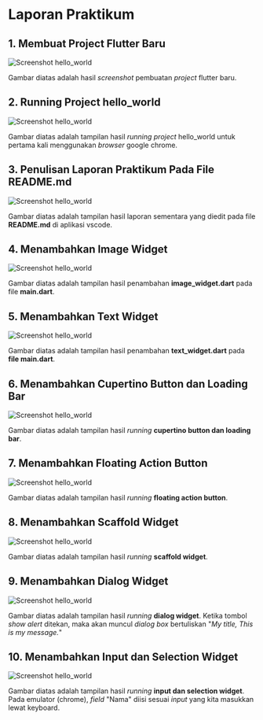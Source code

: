# **Laporan Praktikum**

## 1. Membuat Project Flutter Baru
![Screenshot hello_world](images/1.project_baru.png)

Gambar diatas adalah hasil *screenshot* pembuatan *project* flutter baru.

## 2. Running Project hello_world
![Screenshot hello_world](images/2.running_project-hello_world.png)

Gambar diatas adalah tampilan hasil *running project* hello_world untuk pertama kali menggunakan *browser* google chrome.

## 3. Penulisan Laporan Praktikum Pada File README.md
![Screenshot hello_world](images/3.laporan_praktikum.png)

Gambar diatas adalah tampilan hasil laporan sementara yang diedit pada file **README.md** di aplikasi vscode.

## 4. Menambahkan Image Widget
![Screenshot hello_world](images/4.image_widget.png)

Gambar diatas adalah tampilan hasil penambahan **image_widget.dart** pada file **main.dart**.

## 5. Menambahkan Text Widget
![Screenshot hello_world](images/5.text_widget.png)

Gambar diatas adalah tampilan hasil penambahan **text_widget.dart** pada **file main.dart**.

## 6. Menambahkan Cupertino Button dan Loading Bar
![Screenshot hello_world](images/6.cupertinobutton_loadingbar.png)

Gambar diatas adalah tampilan hasil *running* **cupertino button dan loading bar**.

## 7. Menambahkan Floating Action Button
![Screenshot hello_world](images/7.floating_action_button.png)

Gambar diatas adalah tampilan hasil *running* **floating action button**.

## 8. Menambahkan Scaffold Widget
![Screenshot hello_world](images/8.scaffold_widget.png)

Gambar diatas adalah tampilan hasil *running* **scaffold widget**.

## 9. Menambahkan Dialog Widget
![Screenshot hello_world](images/9.dialog_widget.png)

Gambar diatas adalah tampilan hasil *running* **dialog widget**. Ketika tombol *show alert* ditekan, maka akan muncul *dialog box* bertuliskan "*My title, This is my message.*"

## 10. Menambahkan Input dan Selection Widget
![Screenshot hello_world](images/10.input%26selection_widget.png)

Gambar diatas adalah tampilan hasil *running* **input dan selection widget**. Pada emulator (chrome), *field* "Nama" diisi sesuai *input* yang kita masukkan lewat keyboard. 